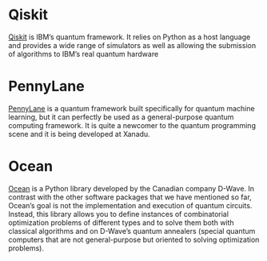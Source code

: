 
# Qiskit
[Qiskit](https://qiskit.org/) is IBM’s quantum framework. It relies on Python as a host language and provides a wide range of simulators as well as allowing the submission of algorithms to IBM’s real quantum hardware

# PennyLane 
[PennyLane](https://pennylane.ai/) is a quantum framework built specifically for quantum machine learning, but it can perfectly be used as a general-purpose quantum computing framework. It is quite a newcomer to the quantum programming scene and it is being developed at Xanadu.

# Ocean
[Ocean](https://docs.ocean.dwavesys.com/en/stable/) is a Python library developed by the Canadian company D-Wave. In contrast with the other software packages that we have mentioned so far, Ocean’s goal is not the implementation and execution of quantum circuits. Instead, this library allows you to define instances of combinatorial optimization problems of different types and to solve them both with classical algorithms and on D-Wave’s quantum annealers (special quantum computers that are not general-purpose but oriented to solving optimization problems).